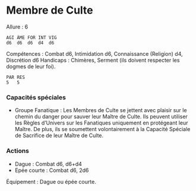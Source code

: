 # Membre de Culte

Allure : 6

	AGI	ÂME	FOR	INT	VIG
	d6	d6	d6	d4	d6

Compétences : Combat d6, Intimidation d6, Connaissance (Religion) d4, Discrétion d6
Handicaps : Chimères, Serment (ils doivent respecter les dogmes de leur foi).

	PAR	RES
	5	5

### Capacités spéciales
- Groupe Fanatique : Les Membres de Culte se jettent avec plaisir sur le chemin du danger pour sauver leur Maître de Culte. Ils peuvent utiliser les Règles d’Univers sur les Fanatiques uniquement en protégeant leur Maître. De plus, ils se soumettent volontairement à la Capacité Spéciale de Sacrifice de leur Maître de Culte.

### Actions
- Dague : Combat d6, d6+d4
- Epée courte : Combat d6, 2d6

Équipement : Dague ou épée courte.
